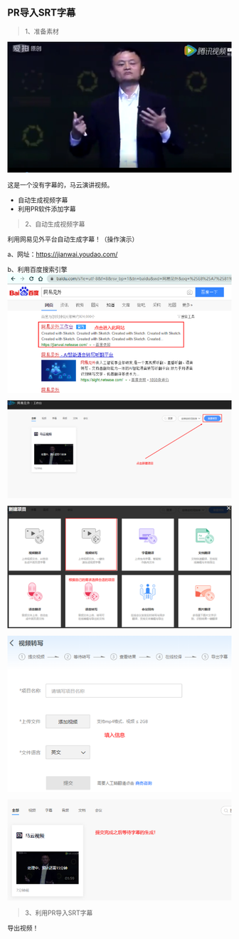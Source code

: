 ## PR导入SRT字幕

> 1、准备素材

![image-20200528212917394](images/image-20200528212917394.png)

这是一个没有字幕的，马云演讲视频。

- 自动生成视频字幕
- 利用PR软件添加字幕

> 2、自动生成视频字幕

利用网易见外平台自动生成字幕！（操作演示）

a、网址：https://jianwai.youdao.com/

b、利用百度搜索引擎![image-20200528213354548](images/image-20200528213354548.png)

![image-20200528213455465](images/image-20200528213455465.png)

![image-20200528213553753](images/image-20200528213553753.png)

![image-20200528213618528](images/image-20200528213618528.png)

![image-20200528213712530](images/image-20200528213712530.png)

> 3、利用PR导入SRT字幕

导出视频！